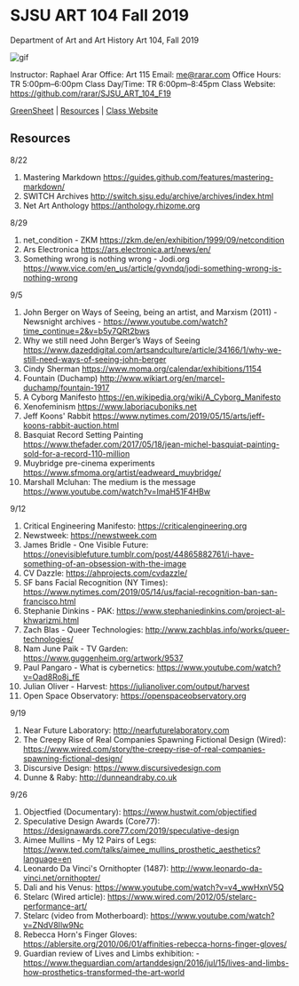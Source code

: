 **SJSU ART 104 Fall 2019**
======================
Department of Art and Art History
Art 104, Fall 2019

![gif](https://media.giphy.com/media/3xz2BXTRi2h8upl7dm/giphy.gif)

Instructor: Raphael Arar
Office: Art 115
Email: me@rarar.com
Office Hours: TR 5:00pm–6:00pm
Class Day/Time: TR 6:00pm–8:45pm
Class Website: https://github.com/rarar/SJSU_ART_104_F19

[GreenSheet](https://github.com/rarar/SJSU_ART_104_F19/blob/master/greensheet.md)
| [Resources](https://github.com/rarar/SJSU_ART_104_S18/blob/master/resources.md)
| [Class Website](https://github.com/rarar/SJSU_ART_104_F19)

Resources
---------
8/22
1. Mastering Markdown https://guides.github.com/features/mastering-markdown/
2. SWITCH Archives http://switch.sjsu.edu/archive/archives/index.html
3. Net Art Anthology https://anthology.rhizome.org

8/29
1. net_condition - ZKM https://zkm.de/en/exhibition/1999/09/netcondition
2. Ars Electronica https://ars.electronica.art/news/en/
3. Something wrong is nothing wrong - Jodi.org https://www.vice.com/en_us/article/gvvndq/jodi-something-wrong-is-nothing-wrong

9/5
1. John Berger on Ways of Seeing, being an artist, and Marxism (2011) - Newsnight archives - https://www.youtube.com/watch?time_continue=2&v=b5y7QRt2bws
2. Why we still need John Berger’s Ways of Seeing https://www.dazeddigital.com/artsandculture/article/34166/1/why-we-still-need-ways-of-seeing-john-berger
3. Cindy Sherman https://www.moma.org/calendar/exhibitions/1154
4. Fountain (Duchamp) http://www.wikiart.org/en/marcel-duchamp/fountain-1917
5. A Cyborg Manifesto https://en.wikipedia.org/wiki/A_Cyborg_Manifesto
6. Xenofeminism https://www.laboriacuboniks.net
7. Jeff Koons' Rabbit https://www.nytimes.com/2019/05/15/arts/jeff-koons-rabbit-auction.html
8. Basquiat Record Setting Painting https://www.thefader.com/2017/05/18/jean-michel-basquiat-painting-sold-for-a-record-110-million
9. Muybridge pre-cinema experiments https://www.sfmoma.org/artist/eadweard_muybridge/
10. Marshall Mcluhan: The medium is the message https://www.youtube.com/watch?v=ImaH51F4HBw

9/12
1. Critical Engineering Manifesto: https://criticalengineering.org
2. Newstweek: https://newstweek.com
3. James Bridle - One Visible Future: https://onevisiblefuture.tumblr.com/post/44865882761/i-have-something-of-an-obsession-with-the-image
4. CV Dazzle: https://ahprojects.com/cvdazzle/
5. SF bans Facial Recognition (NY Times): https://www.nytimes.com/2019/05/14/us/facial-recognition-ban-san-francisco.html
6. Stephanie Dinkins - PAK: https://www.stephaniedinkins.com/project-al-khwarizmi.html
7. Zach Blas - Queer Technologies: http://www.zachblas.info/works/queer-technologies/
8. Nam June Paik - TV Garden: https://www.guggenheim.org/artwork/9537
9. Paul Pangaro - What is cybernetics: https://www.youtube.com/watch?v=Oad8Ro8j_fE
10. Julian Oliver - Harvest: https://julianoliver.com/output/harvest
11. Open Space Observatory: https://openspaceobservatory.org

9/19
1. Near Future Laboratory: http://nearfuturelaboratory.com
2. The Creepy Rise of Real Companies Spawning Fictional Design (Wired): https://www.wired.com/story/the-creepy-rise-of-real-companies-spawning-fictional-design/
3. Discursive Design: https://www.discursivedesign.com
4. Dunne & Raby: http://dunneandraby.co.uk

9/26
1. Objectfied (Documentary): https://www.hustwit.com/objectified
2. Speculative Design Awards (Core77): https://designawards.core77.com/2019/speculative-design
3. Aimee Mullins - My 12 Pairs of Legs: https://www.ted.com/talks/aimee_mullins_prosthetic_aesthetics?language=en
4. Leonardo Da Vinci's Ornithopter (1487): http://www.leonardo-da-vinci.net/ornithopter/
5. Dali and his Venus: https://www.youtube.com/watch?v=v4_wwHxnV5Q
6. Stelarc (Wired article): https://www.wired.com/2012/05/stelarc-performance-art/
7. Stelarc (video from Motherboard): https://www.youtube.com/watch?v=ZNdV8Ilw9Nc
8. Rebecca Horn's Finger Gloves: https://ablersite.org/2010/06/01/affinities-rebecca-horns-finger-gloves/
9. Guardian review of Lives and Limbs exhibition: - https://www.theguardian.com/artanddesign/2016/jul/15/lives-and-limbs-how-prosthetics-transformed-the-art-world
